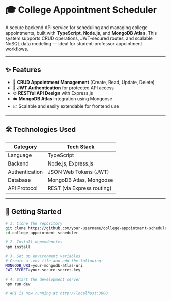# 🎓 College Appointment Scheduler

A secure backend API service for scheduling and managing college appointments, built with **TypeScript**, **Node.js**, and **MongoDB Atlas**. This system supports CRUD operations, JWT-secured routes, and scalable NoSQL data modeling — ideal for student-professor appointment workflows.

---

## ✨ Features

- 📅 **CRUD Appointment Management** (Create, Read, Update, Delete)
- 🔐 **JWT Authentication** for protected API access
- ⚙️ **RESTful API Design** with Express.js
- ☁️ **MongoDB Atlas** integration using Mongoose
- 📈 Scalable and easily extendable for frontend use

---

## 🛠️ Technologies Used

| Category       | Tech Stack                         |
|----------------|-------------------------------------|
| Language       | TypeScript                         |
| Backend        | Node.js, Express.js                |
| Authentication | JSON Web Tokens (JWT)              |
| Database       | MongoDB Atlas, Mongoose            |
| API Protocol   | REST (via Express routing)         |

---

## 🔧 Getting Started

```bash
# 1. Clone the repository
git clone https://github.com/your-username/college-appointment-scheduler.git
cd college-appointment-scheduler

# 2. Install dependencies
npm install

# 3. Set up environment variables
# Create a .env file and add the following:
MONGODB_URI=your-mongodb-atlas-uri
JWT_SECRET=your-secure-secret-key

# 4. Start the development server
npm run dev

# API is now running at http://localhost:3000
